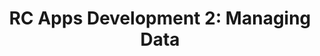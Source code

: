 ---
title: "RC Apps Development 2: Managing Data"
description: In this new entry on the RC Apps Development series, Douglas Gubert will introduce further concepts of the Apps-Engine that allow developers to persist and manage their apps' data in Rocket.Chat
webinarID: 008
webinarURL: https://www.youtube.com/embed/w5346Pk6jDg
dateEvent: 2019-05-08 14:00:00
bgSize: cover
bgColor: 030c1a
hosts:
  - Douglas Gubert
language: USA
gmt: -3
cover: /images/posts/2019/05/webinar/webinar-apps-2.png
categories:
  - Webinars
---